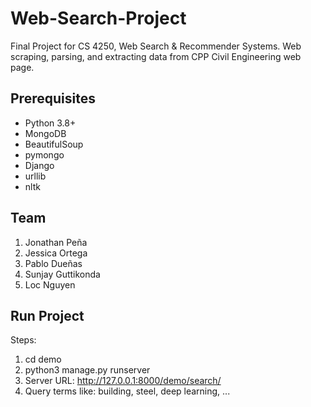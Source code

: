 # Web-Search-Project
Final Project for CS 4250, Web Search &amp; Recommender Systems. Web scraping, parsing, and extracting data from CPP Civil Engineering web page.

## Prerequisites
- Python 3.8+
- MongoDB
- BeautifulSoup
- pymongo
- Django
- urllib
- nltk

## Team
1. Jonathan Peña
2. Jessica Ortega
3. Pablo Dueñas
4. Sunjay Guttikonda
5. Loc Nguyen

## Run Project
Steps:
1. cd demo
3. python3 manage.py runserver
4. Server URL: http://127.0.0.1:8000/demo/search/
5. Query terms like: building, steel, deep learning, ...
